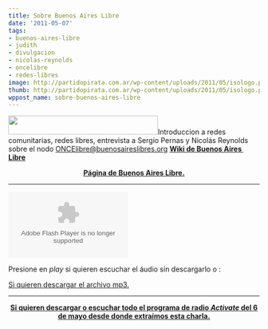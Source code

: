 ```yaml
---
title: Sobre Buenos Aires Libre
date: '2011-05-07'
tags:
- buenos-aires-libre
- judith
- divulgacion
- nicolas-reynolds
- oncelibre
- redes-libres
image: http://partidopirata.com.ar/wp-content/uploads/2011/05/isologo.png
thumb: http://partidopirata.com.ar/wp-content/uploads/2011/05/isologo.png
wppost_name: sobre-buenos-aires-libre
---
```


<a href="http://partidopirata.com.ar/wp-content/uploads/2011/05/isologo.png"><img class="alignleft size-medium wp-image-972" title="isologo" src="http://partidopirata.com.ar/wp-content/uploads/2011/05/isologo-300x38.png" alt="" width="300" height="38" /></a>Introduccion a redes comunitarias, redes libres, entrevista a Sergio Pernas y Nicolás Reynolds sobre el nodo ONCElibre@buenosaireslibres.org <strong><a title="http://wiki.buenosaireslibre.org/PáginaInicial" href="http://wiki.buenosaireslibre.org/P%C3%A1ginaInicial" target="_blank">Wiki de Buenos Aires  Libre</a> </strong>
<p style="text-align: center;"><strong><a href="http://www.buenosaireslibre.org/" target="_blank">Página de Buenos Aires Libre.</a></strong></p>


<hr />

<object id="player644210" width="240" height="133" reloadplaylist="function () {      return eval(instance.CallFunction(&quot;&lt;invoke name=\&quot;&quot;+name+&quot;\&quot; returntype=\&quot;javascript\&quot;&gt;&quot; + __flash__argumentsToXML(arguments,0) + &quot;&lt;/invoke&gt;&quot;));   }" type="application/x-shockwave-flash" data="http://www.ivoox.com/playerivoox_ee_644210_1.html"><param name="movie" value="http://www.ivoox.com/playerivoox_ee_644210_1.html" /><param name="AllowScriptAccess" value="always" /><param name="allowFullScreen" value="true" /><param name="wmode" value="transparent" /></object>

Presione en <em>play</em> si quieren escuchar el áudio sin descargarlo o :

<a href="http://www.ivoox.com/sobre-buenos-aires-libre-entrevista-activate_md_644210_1.mp3" target="_blank">Si quieren descargar el archivo mp3.</a>

<hr />
<p style="text-align: center;"><strong><a href="http://articultores.net/activate/archives/41" target="_blank">Si quieren descargar o escuchar todo el programa de radio <em>Activate</em> del 6 de mayo desde donde extraímos esta charla.</a></strong></p>
